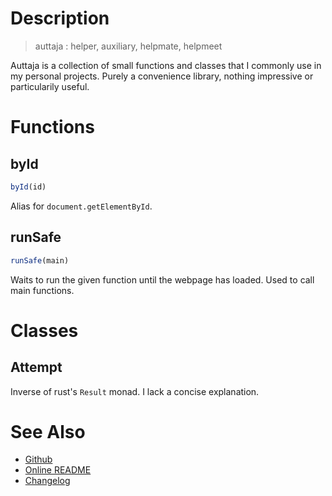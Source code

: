 # Description

> auttaja
> : helper, auxiliary, helpmate, helpmeet

Auttaja is a collection of small functions and classes that I commonly use in
my personal projects.  Purely a convenience library, nothing impressive or
particularily useful.

# Functions

## byId

```js
byId(id)
```

Alias for `document.getElementById`.

## runSafe

```js
runSafe(main)
```

Waits to run the given function until the webpage has loaded.  Used to call
main functions.

# Classes

## Attempt

Inverse of rust's `Result` monad.  I lack a concise explanation.

# See Also

- [Github](https://github.com/ctwiebe23/auttaja)
- [Online README](https://ctwiebe23.github.io/auttaja)
- [Changelog](https://ctwiebe23.github.io/auttaja/changelog)
